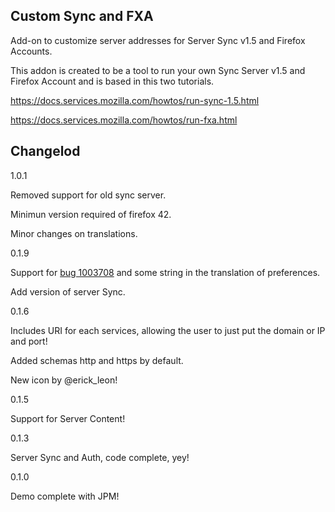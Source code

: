 Custom Sync and FXA
--------------------

Add-on to customize server addresses for Server Sync v1.5 and Firefox Accounts.

This addon is created to be a tool to run your own Sync Server v1.5 and Firefox Account and is based in this two tutorials.

https://docs.services.mozilla.com/howtos/run-sync-1.5.html

https://docs.services.mozilla.com/howtos/run-fxa.html

Changelod
----------
1.0.1

Removed support for old sync server.

Minimun version required of firefox 42.

Minor changes on translations.

0.1.9

Support for [bug 1003708](https://bugzilla.mozilla.org/show_bug.cgi?id=1003708) and some string in the translation of preferences.

Add version of server Sync.

0.1.6

Includes URI for each services, allowing the user to just put the domain or IP and port!

Added schemas http and https by default.

New icon by @erick_leon!

0.1.5

Support for Server Content!

0.1.3

Server Sync and Auth, code complete, yey!

0.1.0

Demo complete with JPM!